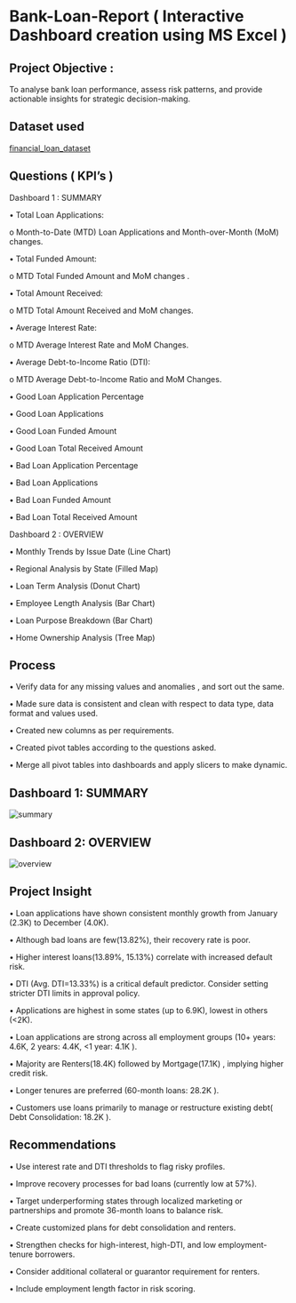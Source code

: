 # Bank-Loan-Report ( Interactive Dashboard creation using MS Excel )
## Project Objective :
To analyse bank loan performance, assess risk patterns, and provide actionable insights for strategic decision-making.

## Dataset used
<a href="https://github.com/imcodeman24/Bank-Loan-Report/blob/main/financial_loan_dataset.csv">financial_loan_dataset</a>

## Questions ( KPI’s )
Dashboard 1 : SUMMARY

•	Total Loan Applications: 

o	Month-to-Date (MTD) Loan Applications and Month-over-Month (MoM) changes.

•	Total Funded Amount: 

o	MTD Total Funded Amount  and   MoM changes .

•	Total Amount Received: 

o	MTD Total Amount Received  and  MoM changes.

•	Average Interest Rate: 

o	MTD Average Interest Rate and MoM Changes.

•	Average Debt-to-Income Ratio (DTI): 

o	MTD Average Debt-to-Income Ratio and MoM Changes.

•	Good Loan Application Percentage

•	Good Loan Applications

•	Good Loan Funded Amount

•	Good Loan Total Received Amount

•	Bad Loan Application Percentage

•	Bad Loan Applications

•	Bad Loan Funded Amount

•	Bad Loan Total Received Amount

Dashboard 2 : OVERVIEW

•	Monthly Trends by Issue Date (Line Chart)

•	Regional Analysis by State (Filled Map)

•	Loan Term Analysis (Donut Chart)

•	Employee Length Analysis (Bar Chart)

•	Loan Purpose Breakdown (Bar Chart)

•	Home Ownership Analysis (Tree Map)

## Process

•	Verify data for any missing values and anomalies , and sort out the same.

•	Made sure data is consistent and clean with respect to data type, data format and values used.

•	Created new columns as per requirements.

•	Created pivot tables according to the questions asked.

•	Merge all pivot tables into  dashboards  and apply slicers to make dynamic.

## Dashboard 1: SUMMARY
![summary](https://github.com/user-attachments/assets/7bbfb059-0d0b-45c4-ae64-47276b85461b)


## Dashboard 2: OVERVIEW
![overview](https://github.com/user-attachments/assets/a6bd14bc-71e7-4deb-be91-b78469b60446)


## Project Insight

•	Loan applications have shown consistent monthly growth from January (2.3K) to December (4.0K).

•	Although bad loans are few(13.82%), their recovery rate is poor.

•	Higher interest loans(13.89%, 15.13%) correlate with increased default risk.

•	DTI (Avg. DTI=13.33%) is a critical default predictor. Consider setting stricter DTI limits in approval policy.

•	Applications are highest in some states (up to 6.9K), lowest in others (<2K).

•	Loan applications are strong across all employment groups (10+ years: 4.6K, 2 years: 4.4K, <1 year: 4.1K ). 

•	Majority are Renters(18.4K)  followed by Mortgage(17.1K) , implying higher credit risk. 

•	Longer tenures are preferred (60-month loans: 28.2K ).

•	Customers use loans primarily to manage or restructure existing debt( Debt Consolidation: 18.2K ).

## Recommendations

•	Use interest rate and DTI thresholds to flag risky profiles.

•	Improve recovery processes for bad loans (currently low at 57%).

•	Target underperforming states through localized marketing or partnerships and promote 36-month loans to balance risk.

•	Create customized plans for debt consolidation and renters.

•	Strengthen checks for high-interest, high-DTI, and low employment-tenure borrowers.

•	Consider additional collateral or guarantor requirement for renters.

•	Include employment length factor in risk scoring.


